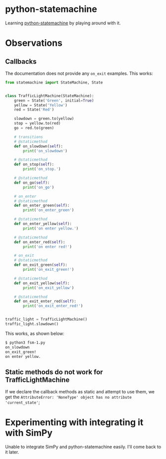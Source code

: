 # python-statemachine
Learning [python-statemachine](https://pypi.org/project/python-statemachine/) by playing around with it.

# Observations
## Callbacks
The documentation does not provide any `on_exit` examples. This works:
```python
from statemachine import StateMachine, State


class TrafficLightMachine(StateMachine):
    green = State('Green', initial=True)
    yellow = State('Yellow')
    red = State('Red')

    slowdown = green.to(yellow)
    stop = yellow.to(red)
    go = red.to(green)

    # transitions
    # @staticmethod
    def on_slowdown(self):
        print('on_slowdown')

    # @staticmethod
    def on_stop(self):
        print('on_stop.')

    # @staticmethod
    def on_go(self):
        print('on_go')

    # on_enter
    # @staticmethod
    def on_enter_green(self):
        print('on_enter_green')

    # @staticmethod
    def on_enter_yellow(self):
        print('on enter yellow.')

    # @staticmethod
    def on_enter_red(self):
        print('on enter red!')

    # on_exit
    # @staticmethod
    def on_exit_green(self):
        print('on_exit_green!')

    # @staticmethod
    def on_exit_yellow(self):
        print('on_exit_yellow')

    # @staticmethod
    def on_exit_enter_red(self):
        print('on_exit_enter_red!')


traffic_light = TrafficLightMachine()
traffic_light.slowdown()
```
This works, as shown below:
 ```bash
$ python3 fsm-1.py
on_slowdown
on_exit_green!
on enter yellow.
```

## Static methods do not work for TrafficLightMachine
If we declare the callback methods as static and attempt to use them, we get the `AttributeError: 'NoneType' object has no attribute 'current_state'`;

# Experimenting with integrating it with SimPy
Unable to integrate SimPy and python-statemachine easily. I'll come back to it later.